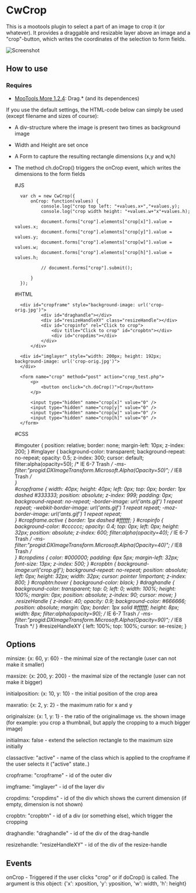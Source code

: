 CwCrop
===========

This is a mootools plugin to select a part of an image to crop it (or whatever).
It provides a draggable and resizable layer above an image and a "crop"-button, which writes the coordinates of the selection to form fields.

![Screenshot](http://www.chipwreck.de/blog/wp-content/uploads/2009/10/cwcrop-screenshot.png)

How to use
----------

### Requires

* [MooTools More 1.2.4](http://mootools.net/more): Drag.* (and its dependences)

If you use the default settings, the HTML-code below can simply be used (except filename and sizes of course):

- A div-structure where the image is present two times as background image
- Width and Height are set once
- A Form to capture the resulting rectangle dimensions (x,y and w,h)
- The method ch.doCrop() triggers the onCrop event, which writes the dimensions to the form fields

	#JS
	
		var ch = new CwCrop({
			onCrop: function(values) {
				console.log("crop top left: "+values.x+","+values.y);
				console.log("crop width height: "+values.w+"x"+values.h);
				
				document.forms["crop"].elements["crop[x]"].value = values.x;
				document.forms["crop"].elements["crop[y]"].value = values.y;
				document.forms["crop"].elements["crop[w]"].value = values.w;
				document.forms["crop"].elements["crop[h]"].value = values.h;

				// document.forms["crop"].submit();

			}
		});
	

	#HTML	
	
	<div id="imgouter">

		<div id="cropframe" style="background-image: url('crop-orig.jpg')">
				<div id="draghandle"></div>
				<div id="resizeHandleXY" class="resizeHandle"></div>
				<div id="cropinfo" rel="Click to crop">
					<div title="Click to crop" id="cropbtn"></div>
					<div id="cropdims"></div>
				</div>
			</div>
		
		<div id="imglayer" style="width: 200px; height: 192px; background-image: url('crop-orig.jpg')">
		</div>
	</div>

	<div id="formset">

		<form name="crop" method="post" action="crop_test.php">
			<p>
				<button onclick="ch.doCrop()">Crop</button>
			</p>

			<input type="hidden" name="crop[x]" value="0" />
			<input type="hidden" name="crop[y]" value="0" />
			<input type="hidden" name="crop[w]" value="0" />
			<input type="hidden" name="crop[h]" value="0" />
		</form>
		
	</div>
	
	#CSS
	
	\#imgouter \{
		position: relative; border: none; margin-left: 10px; z-index: 200;
	\}
	\#imglayer \{
		background-color: transparent; background-repeat: no-repeat; opacity: 0.5; z-index: 300; cursor: default;
		filter:alpha(opacity=50); /* IE 6-7 Trash */
		-ms-filter:"progid:DXImageTransform.Microsoft.Alpha(Opacity=50)"; /* IE8 Trash */		
	\}	
	\#cropframe \{
		width: 40px; height: 40px; left: 0px; top: 0px;	border: 1px dashed #333333; position: absolute;	z-index: 999; padding: 0px;	background-repeat: no-repeat;
		-border-image: url('ants.gif') 1 repeat repeat;	-webkit-border-image: url('ants.gif') 1 repeat repeat; -moz-border-image: url('ants.gif') 1 repeat repeat;		
	\}
	\#cropframe.active \{
		border: 1px dashed #ffffff;
	\}
	\#cropinfo \{
		background-color: #cccccc;	opacity: 0.4; top: 0px; left: 0px; height: 32px; position: absolute; z-index: 600;
		filter:alpha(opacity=40); /* IE 6-7 Trash */
		-ms-filter:"progid:DXImageTransform.Microsoft.Alpha(Opacity=40)"; /* IE8 Trash */		
	\}
	\#cropdims \{
		color: #000000; padding: 6px 5px; margin-left: 32px; font-size: 13px; z-index: 500;
	\}
	\#cropbtn \{
		background-image:url('crop.gif'); background-repeat: no-repeat;	position: absolute;	left: 0px; height: 32px; width: 32px; cursor: pointer !important; z-index: 800;
	\}
	\#cropbtn:hover \{
		background-color: black;
	\}
	\#draghandle \{
		background-color: transparent; top: 0; left: 0; width: 100%; height: 100%; margin: 0px; position: absolute;	z-index: 90; cursor: move;
	\}
	.resizeHandle \{
		z-index: 40; opacity: 0.9; background-color: #666666; position: absolute; margin: 0px;	border: 1px solid #ffffff; height: 8px;	width: 8px;
		filter:alpha(opacity=90); /* IE 6-7 Trash */
		-ms-filter:"progid:DXImageTransform.Microsoft.Alpha(Opacity=90)"; /* IE8 Trash */
	\}
	\#resizeHandleXY \{
		left: 100%;	top: 100%; cursor: se-resize;
	\}


Options
----------

minsize: {x: 60, y: 60}				- the minimal size of the rectangle (user can not make it smaller)

maxsize: {x: 200, y: 200} 			- the maximal size of the rectangle (user can not make it bigger)

initialposition: {x: 10, y: 10} 	- the initial position of the crop area

maxratio: {x: 2, y: 2} 				- the maximum ratio for x and y

originalsize: {x: 1, y: 1} 			- the ratio of the originalimage vs. the shown image (for example: you crop a thumbnail, but apply the cropping to a much bigger image)

initialmax: false 					- extend the selection rectangle to the maximum size initially

classactive: "active" 				- name of the class which is applied to the cropframe if the user selects it ("active" state..)
		
cropframe: "cropframe" 				- id of the outer div

imgframe: "imglayer" 				- id of the layer div

cropdims: "cropdims" 				- id of the div which shows the current dimension (if empty, dimension is not shown)

cropbtn: "cropbtn" 					- id of a div (or something else), which trigger the cropping

draghandle: "draghandle" 			- id of the div of the drag-handle

resizehandle: "resizeHandleXY" 		- id of the div of the resize-handle

Events
----------

onCrop								- Triggered if the user clicks "crop" or if doCrop() is called. The argument is this object: {'x': xposition, 'y': yposition, 'w': width, 'h': height}
